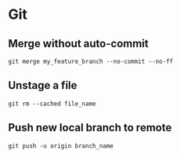 # Git

## Merge without auto-commit

```
git merge my_feature_branch --no-commit --no-ff
```

## Unstage a file

```
git rm --cached file_name
```

## Push new local branch to remote

```
git push -u origin branch_name
```
